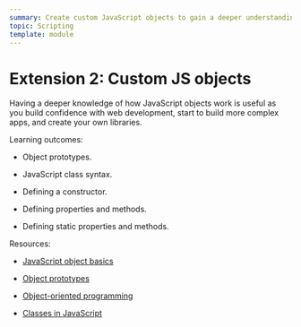 ```yaml
---
summary: Create custom JavaScript objects to gain a deeper understanding of object-oriented programming.
topic: Scripting
template: module
---
```


# Extension 2: Custom JS objects

Having a deeper knowledge of how JavaScript objects work is useful as you build confidence with web development, start to build more complex apps, and create your own libraries.

Learning outcomes:

- Object prototypes.

- JavaScript class syntax.

- Defining a constructor.

- Defining properties and methods.

- Defining static properties and methods.

Resources:

- [JavaScript object basics](https://developer.mozilla.org/en-US/docs/Learn/JavaScript/Objects/Basics)

- [Object prototypes](https://developer.mozilla.org/en-US/docs/Learn/JavaScript/Objects/Object_prototypes)

- [Object-oriented programming](https://developer.mozilla.org/en-US/docs/Learn/JavaScript/Objects/Object-oriented_programming)

- [Classes in JavaScript](https://developer.mozilla.org/en-US/docs/Learn/JavaScript/Objects/Classes_in_JavaScript)
